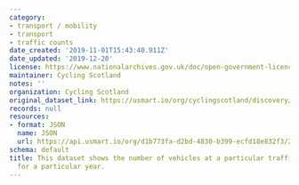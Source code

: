 ```yaml
---
category:
- transport / mobility
- transport
- traffic counts
date_created: '2019-11-01T15:43:40.911Z'
date_updated: '2019-12-20'
license: https://www.nationalarchives.gov.uk/doc/open-government-licence/version/3/
maintainer: Cycling Scotland
notes: ''
organization: Cycling Scotland
original_dataset_link: https://usmart.io/org/cyclingscotland/discovery/discovery-view-detail/25db9595-479e-451b-b1ec-6f9a8c5e6dcb
records: null
resources:
- format: JSON
  name: JSON
  url: https://api.usmart.io/org/d1b773fa-d2bd-4830-b399-ecfd18e832f3/207bc8d3-ef23-406b-91c8-adc12e5a9dae/1/urql
schema: default
title: This dataset shows the number of vehicles at a particular traffic count location
  for a particular year.
---
```

